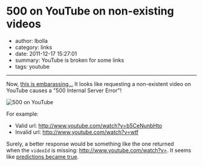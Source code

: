 # 500 on YouTube on non-existing videos

- author: lbolla
- category: links
- date: 2011-12-17 15:27:01
- summary: YouTube is broken for some links
- tags: youtube

----------------

Now, [this is embarassing...][1] It looks like requesting a non-existent video on YouTube causes a "500 Internal Server Error"!

![500 on YouTube][2]

For example: 

  * Valid url: <http://www.youtube.com/watch?v=b5CeNunbHto>
  * Invalid url: <http://www.youtube.com/watch?v=wtf>

Surely, a better response would be something like the one returned when the `videoId` is missing: <http://www.youtube.com/watch?v=>. It seems like [predictions became true][3].

   [1]: http://www.youtube.com/watch?v=wtf
   [2]: http://lbolla.info/blog/wp-content/uploads/2011/12/capture.jpg (500 on Youtube)
   [3]: http://www.youtube.com/watch?v=OxXc_fXxMoE
